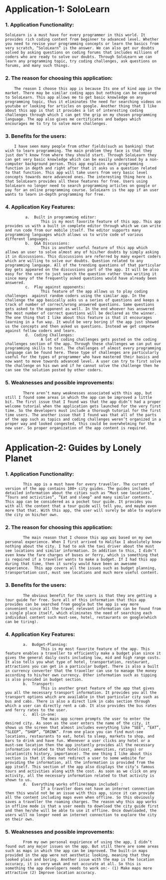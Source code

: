 # Application-1: SoloLearn

### 1. Application Functionality:
	SoloLearn is a must have for every programmer in this world. It provides rich coding content from beginner to advanced level. Whether you need to revise your programming concepts or learn the basics from very scratch, “SoloLearn” is the answer. We can also get our doubts solved by asking questions on coding forums that includes millions of coders who are ready to solve our doubts. Through SoloLearn we can learn any programming topic, try coding challenges, ask questions on forums, and many such things.
### 2.	The reason for choosing this application: 
		The reason I choose this app is because Its one of kind app in the market. There may be similar coding apps but nothing can be compared to SoloLearn. This app allows me to get basic knowledge on any programming topic, thus it eliminates the need for searching videos on youtube or looking for articles on google. Another thing that I like about this app is that it provides a lot of interesting coding challenges through which I can get the grip on my chosen programming language. The app also gives me certificates and badges which encourages me to try to solve more challenges.
### 3.	Benefits for the users: 
		I have seen many people from other fields(such as banking) that wish to learn programming. The main problem they face is that they just don’t know from where they should start. Through SoloLearn they can get very basic knowledge which can be easily understood by a non-computer background person. This app explains each programming function in depth and right after that it asks us a question related to that function. This app will take users from very basic level concepts towards more advanced ones. The interesting thing here is that SoloLearn provides all these features for free. Users using SoloLearn no longer need to search programming articles on google or pay for an online programming course. SoloLearn is the app if an user wants to learn in-depth programming for free.
### 4.	Application Key Features:
			 a.	 Built in programming editor: 
					This is my most favorite feature of this app. This app provides us with a built in complete editor through which we can write and run code from our mobile itself. The editor supports many programming languages which allows us to write code of various different languages.
			 b.  Q&A Discussions: 
					This is another useful feature of this app which allows an user to solve almost any of his/her doubts by simply asking it in discussions. This discussions are referred by many expert coders which are willing to solve our doubts. Question related to any programming language. All of the trending questions of that particular day gets appeared on the discussions part of the app. It will be also easy for the user to just search the question rather than writing it since many of the frequently asked questions would have already been answered.
			 c.  Play against opponents:  
					This feature of the app allows us to play coding challenges  against random coders using the similar app. In the challenge the app basically asks us a series of questions and keeps a track of number of correct/wrong answered questions. Same questions gets asked to the opponent as well. In the end whoever has answered the most number of correct questions will be declared as the winner. The one thing that I like about this feature is that it encourages learning in a fun way. It would be very boring if the app just showed us the concepts and then asked us questions. Instead we get compete against fellow coders and learn.
			 d.	 Coding Challenges:  
					A lot of coding challenges gets posted on the coding challenges section of the app. Through these challenges we can put our programming skills to test. The challenges of almost every programming language can be found here. These type of challenges are particularly useful for the types of programmer who have mastered their basics and now want to move towards advanced level. A user can try to first solve the challenge on his own and if he cannot solve the challenge then he can see the solution posted by other coders.
### 5.  Weaknesses and possible improvements: 
			There aren’t many weaknesses associated with this app, but still I found some areas in which the app can be improved a little bit. The first issue that I found was that the app didn’t had a proper welcome tutorial when the application gets launched for the very first time. So the developers must include a thorough tutorial for the first time users. The another issue that I found was that all of the parts of the app such as topics and coding challenges weren’t organized in a proper way and looked congested, this could be overwhelming for the new user. So proper organization of the app content is required.
			
# Application-2: Guides by Lonely Planet

### 1. Application Functionality:
			This app is a must have for every traveller. The current of version of the app contains 100+ city guides. The guides includes detailed information about the cities such as “Must see locations”, ”Tours and activities”, ”Eat and sleep” and many similar contents. This app can be considered as a pocket tour guide. It provides you with all the content that a tour guide will tell you, and maybe even more that that. With this app, the user will surely be able to explore the city on his/her own. 
### 2.	The reason for choosing this application: 
			The main reason that I choose this app was based on my own personal experience. When I first arrived to Halifax I absolutely knew nothing about the city. I had to ask the taxi driver about the must see locations and similar information. In addition to this, I didn’t even knew the fare charges of buses or ferry, which is something that is required if a traveller wants to make a budget. If I had this app during that time, then it surely would have been an awesome experience.  This app covers all the issues such as budget planning, transportation cost, must see locations and much more useful content.  
### 3.	Benefits for the users: 
			The obvious benefit for the users is that they are getting a tour guide for free. Sure all of this information that this app provides can be searched from google but the app is way more convenient since all the travel relevant information can be found from a single place itself, which eliminates the need of searching each individual content such must-see, hotel, restaurants on google(which can be tiring).
### 4.	Application Key Features:
			a.	Budget-Planning:
					This is my most favorite feature of the app. This feature enables a traveller to efficiently make a budget plan since it gives the general daily costs including low, mid and high range costs. It also tells you what type of hotel, transportation, restaurant, attractions you can get in a particular budget. There is also a built in currency converter that the traveller can use to manage the money according to his/her own currency. Other information such as tipping is also provided in budget section.
			b.	Transport:
					This is another great feature of the app that gives you all the necessary transport information. It provides you all the transport options which are available in that particular city such as bus and cabs. There is also a direct link in cabs section through which a user can directly rent a cab. It also provides the bus rates and ferry rates to the user.
			c.	All-in-one: 
					The main app screen prompts the user to enter the desired city. As soon as the user enters the name of the city, it shows us the screen that almost includes everything like “SEE”, “EAT”, “SLEEP”, “SHOP”, “DRINK”. From one place you can find must-see locations, restaurants to eat, hotel to sleep, markets to shop, and bars to drink and have fun. Whenever a user clicks any hotel or a must-see location then the app instantly provides all the necessary information related to that hotel(cost, amenities, ratings) or location(its history, importance). The one thing I like about this section is that it does not redirect a user to some website for providing the information, all the information is provided from the app itself. This section of the app also displays the city’s famous tours and activities along with the cost. As soon as we click on any activity, all the necessary information related to that activity is shown to us.
			d.  Everything works offline(maps included) :
					If a traveller does not have an internet connection then this would not be an issue with this app, since it can provide all the content including maps even when offline. So this obviously saves a traveller the roaming charges. The reason why this app works in offline mode is that a user needs to download the city guide first and then he/she will be able to use it offline. Once downloaded, the users will no longer need an internet connection to explore the city on their own.
### 5.  Weaknesses and possible improvements: 
			From my own personal expirience of using the app, I didn’t found out any major issues on the app. But still there are some areas such as maps in which the app can be improved. The built-in maps provided in the app were not aesthetic looking, meaning that they looked plain and boring. Another issue with the map is the location accuracy, it is very weak and not accurate at all. So this is something the app developers needs to work on:- (1) Make maps more attractive (2) Improve location accuracy.
			